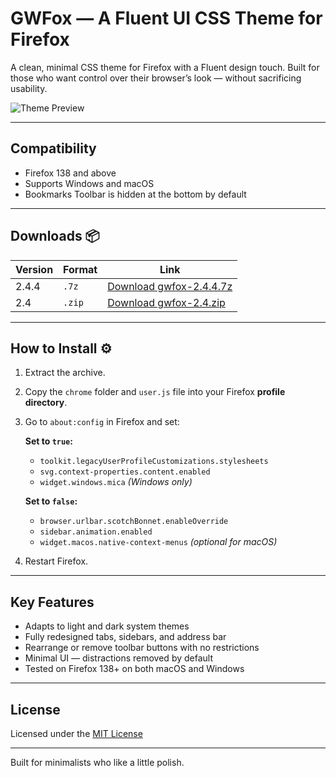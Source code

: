 # GWFox — A Fluent UI CSS Theme for Firefox

A clean, minimal CSS theme for Firefox with a Fluent design touch. Built for those who want control over their browser’s look — without sacrificing usability.

![Theme Preview](https://github.com/user-attachments/assets/d7699474-d17b-4560-a9d6-9e1ecaac0ba5)

---

## Compatibility

- Firefox 138 and above
- Supports Windows and macOS
- Bookmarks Toolbar is hidden at the bottom by default

---

## Downloads 📦

| Version | Format | Link |
|---------|--------|------|
| 2.4.4   | `.7z`  | [Download gwfox-2.4.4.7z](https://github.com/rakhalfps/gwfox-css/releases/download/gwfox-2.4.4/gwfox-2.4.4.7z) |
| 2.4     | `.zip` | [Download gwfox-2.4.zip](https://github.com/rakhalfps/gwfox-css/releases/download/gwfox2.4/gwfox-2.4.zip) |

---

## How to Install ⚙️

1. Extract the archive.
2. Copy the `chrome` folder and `user.js` file into your Firefox **profile directory**.
3. Go to `about:config` in Firefox and set:

   **Set to `true`:**
   - `toolkit.legacyUserProfileCustomizations.stylesheets`
   - `svg.context-properties.content.enabled`
   - `widget.windows.mica` *(Windows only)*

   **Set to `false`:**
   - `browser.urlbar.scotchBonnet.enableOverride`
   - `sidebar.animation.enabled`
   - `widget.macos.native-context-menus` *(optional for macOS)*

4. Restart Firefox.

---

## Key Features

- Adapts to light and dark system themes
- Fully redesigned tabs, sidebars, and address bar
- Rearrange or remove toolbar buttons with no restrictions
- Minimal UI — distractions removed by default
- Tested on Firefox 138+ on both macOS and Windows

---

## License

Licensed under the [MIT License](https://opensource.org/licenses/MIT)

---

Built for minimalists who like a little polish.
